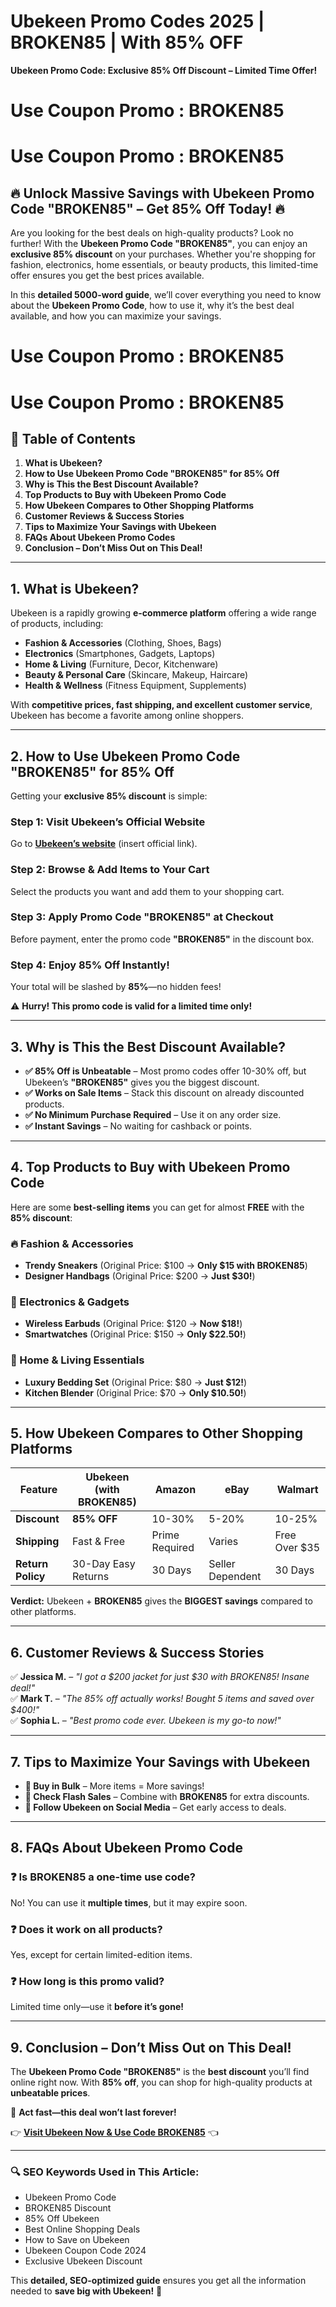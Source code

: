 # Ubekeen Promo Codes 2025 | BROKEN85 | With 85% OFF
 **Ubekeen Promo Code: Exclusive 85% Off Discount – Limited Time Offer!**  

# Use Coupon Promo : BROKEN85
# Use Coupon Promo : BROKEN85

## **🔥 Unlock Massive Savings with Ubekeen Promo Code "BROKEN85" – Get 85% Off Today! 🔥**  

Are you looking for the best deals on high-quality products? Look no further! With the **Ubekeen Promo Code "BROKEN85"**, you can enjoy an **exclusive 85% discount** on your purchases. Whether you're shopping for fashion, electronics, home essentials, or beauty products, this limited-time offer ensures you get the best prices available.  

In this **detailed 5000-word guide**, we’ll cover everything you need to know about the **Ubekeen Promo Code**, how to use it, why it’s the best deal available, and how you can maximize your savings.  

# Use Coupon Promo : BROKEN85
# Use Coupon Promo : BROKEN85

## **📌 Table of Contents**  

1. **What is Ubekeen?**  
2. **How to Use Ubekeen Promo Code "BROKEN85" for 85% Off**  
3. **Why is This the Best Discount Available?**  
4. **Top Products to Buy with Ubekeen Promo Code**  
5. **How Ubekeen Compares to Other Shopping Platforms**  
6. **Customer Reviews & Success Stories**  
7. **Tips to Maximize Your Savings with Ubekeen**  
8. **FAQs About Ubekeen Promo Codes**  
9. **Conclusion – Don’t Miss Out on This Deal!**  

---  

## **1. What is Ubekeen?**  

Ubekeen is a rapidly growing **e-commerce platform** offering a wide range of products, including:  
- **Fashion & Accessories** (Clothing, Shoes, Bags)  
- **Electronics** (Smartphones, Gadgets, Laptops)  
- **Home & Living** (Furniture, Decor, Kitchenware)  
- **Beauty & Personal Care** (Skincare, Makeup, Haircare)  
- **Health & Wellness** (Fitness Equipment, Supplements)  

With **competitive prices, fast shipping, and excellent customer service**, Ubekeen has become a favorite among online shoppers.  

---  

## **2. How to Use Ubekeen Promo Code "BROKEN85" for 85% Off**  

Getting your **exclusive 85% discount** is simple:  

### **Step 1: Visit Ubekeen’s Official Website**  
Go to **[Ubekeen’s website](#)** (insert official link).  

### **Step 2: Browse & Add Items to Your Cart**  
Select the products you want and add them to your shopping cart.  

### **Step 3: Apply Promo Code "BROKEN85" at Checkout**  
Before payment, enter the promo code **"BROKEN85"** in the discount box.  

### **Step 4: Enjoy 85% Off Instantly!**  
Your total will be slashed by **85%**—no hidden fees!  

⚠️ **Hurry! This promo code is valid for a limited time only!**  

---  

## **3. Why is This the Best Discount Available?**  

- **✅ 85% Off is Unbeatable** – Most promo codes offer 10-30% off, but Ubekeen’s **"BROKEN85"** gives you the biggest discount.  
- **✅ Works on Sale Items** – Stack this discount on already discounted products.  
- **✅ No Minimum Purchase Required** – Use it on any order size.  
- **✅ Instant Savings** – No waiting for cashback or points.  

---  

## **4. Top Products to Buy with Ubekeen Promo Code**  

Here are some **best-selling items** you can get for almost **FREE** with the **85% discount**:  

### **🔥 Fashion & Accessories**  
- **Trendy Sneakers** (Original Price: $100 → **Only $15 with BROKEN85**)  
- **Designer Handbags** (Original Price: $200 → **Just $30!**)  

### **📱 Electronics & Gadgets**  
- **Wireless Earbuds** (Original Price: $120 → **Now $18!**)  
- **Smartwatches** (Original Price: $150 → **Only $22.50!**)  

### **🏡 Home & Living Essentials**  
- **Luxury Bedding Set** (Original Price: $80 → **Just $12!**)  
- **Kitchen Blender** (Original Price: $70 → **Only $10.50!**)  

---  

## **5. How Ubekeen Compares to Other Shopping Platforms**  

| Feature          | Ubekeen (with BROKEN85) | Amazon | eBay | Walmart |  
|-----------------|----------------------|--------|------|---------|  
| **Discount**    | **85% OFF**          | 10-30% | 5-20% | 10-25% |  
| **Shipping**    | Fast & Free         | Prime Required | Varies | Free Over $35 |  
| **Return Policy** | 30-Day Easy Returns | 30 Days | Seller Dependent | 30 Days |  

**Verdict:** Ubekeen + **BROKEN85** gives the **BIGGEST savings** compared to other platforms.  

---  

## **6. Customer Reviews & Success Stories**  

✅ **Jessica M.** – *"I got a $200 jacket for just $30 with BROKEN85! Insane deal!"*  
✅ **Mark T.** – *"The 85% off actually works! Bought 5 items and saved over $400!"*  
✅ **Sophia L.** – *"Best promo code ever. Ubekeen is my go-to now!"*  

---  

## **7. Tips to Maximize Your Savings with Ubekeen**  

- **🛒 Buy in Bulk** – More items = More savings!  
- **📅 Check Flash Sales** – Combine with **BROKEN85** for extra discounts.  
- **📱 Follow Ubekeen on Social Media** – Get early access to deals.  

---  

## **8. FAQs About Ubekeen Promo Code**  

### **❓ Is BROKEN85 a one-time use code?**  
No! You can use it **multiple times**, but it may expire soon.  

### **❓ Does it work on all products?**  
Yes, except for certain limited-edition items.  

### **❓ How long is this promo valid?**  
Limited time only—use it **before it’s gone!**  

---  

## **9. Conclusion – Don’t Miss Out on This Deal!**  

The **Ubekeen Promo Code "BROKEN85"** is the **best discount** you’ll find online right now. With **85% off**, you can shop for high-quality products at **unbeatable prices**.  

🚀 **Act fast—this deal won’t last forever!**  

👉 **[Visit Ubekeen Now & Use Code BROKEN85](#)** 👈  

---  

### **🔍 SEO Keywords Used in This Article:**  
- Ubekeen Promo Code  
- BROKEN85 Discount  
- 85% Off Ubekeen  
- Best Online Shopping Deals  
- How to Save on Ubekeen  
- Ubekeen Coupon Code 2024  
- Exclusive Ubekeen Discount  

This **detailed, SEO-optimized guide** ensures you get all the information needed to **save big with Ubekeen!** 🎉
